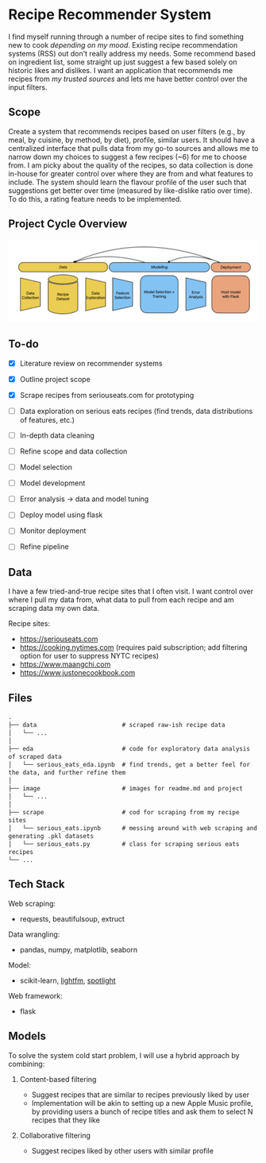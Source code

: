 # Recipe Recommender System
I find myself running through a number of recipe sites to find something new to cook _depending on my mood_. Existing recipe recommendation systems (RSS) out don't really address my needs. Some recommend based on ingredient list, some straight up just suggest a few based solely on historic likes and dislikes. I want an application that recommends me recipes from _my trusted sources_ and lets me have better control over the input filters. 

## Scope
Create a system that recommends recipes based on user filters (e.g., by meal, by cuisine, by method, by diet), profile, similar users. It should have a centralized interface that pulls data from my go-to sources and allows me to narrow down my choices to suggest a few recipes (~6) for me to choose from. I am picky about the quality of the recipes, so data collection is done in-house for greater control over where they are from and what features to include. The system should learn the flavour profile of the user such that suggestions get better over time (measured by like-dislike ratio over time). To do this, a rating feature needs to be implemented. 

## Project Cycle Overview
![Project cycle overview.](./image/recipe-app-pipeline.png)

## To-do
- [x] Literature review on recommender systems
- [x] Outline project scope
- [x] Scrape recipes from seriouseats.com for prototyping
- [ ] Data exploration on serious eats recipes (find trends, data distributions of features, etc.)
- [ ] In-depth data cleaning
- [ ] Refine scope and data collection
- [ ] Model selection
- [ ] Model development
- [ ] Error analysis -> data and model tuning
- [ ] Deploy model using flask
- [ ] Monitor deployment
- [ ] Refine pipeline


## Data
I have a few tried-and-true recipe sites that I often visit. I want control over where I pull my data from, what data to pull from each recipe and am scraping data my own data.

Recipe sites:
- https://seriouseats.com
- https://cooking.nytimes.com (requires paid subscription; add filtering option for user to suppress NYTC recipes)
- https://www.maangchi.com
- https://www.justonecookbook.com

## Files
```
.
├── data                     	# scraped raw-ish recipe data
│   └── ...       
│
├── eda                     	# code for exploratory data analysis of scraped data
│   └── serious_eats_eda.ipynb 	# find trends, get a better feel for the data, and further refine them
│
├── image                       # images for readme.md and project
│   └── ...
│
├── scrape                      # cod for scraping from my recipe sites
│   └── serious_eats.ipynb      # messing around with web scraping and generating .pkl datasets
│   └── serious_eats.py        	# class for scraping serious eats recipes
└── ...
```


## Tech Stack
Web scraping:
- requests, beautifulsoup, extruct

Data wrangling:
- pandas, numpy, matplotlib, seaborn

Model:
- scikit-learn, [lightfm](https://github.com/lyst/lightfm), [spotlight](https://github.com/maciejkula/spotlight)

Web framework:
- flask


## Models
To solve the system cold start problem, I will use a hybrid approach by combining:
1. Content-based filtering
	- Suggest recipes that are similar to recipes previously liked by user
	- Implementation will be akin to setting up a new Apple Music profile, by providing users a bunch of recipe titles and ask them to select N recipes that they like

2. Collaborative filtering
	- Suggest recipes liked by other users with similar profile


